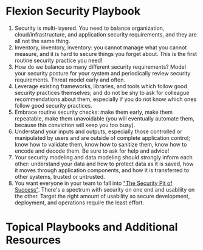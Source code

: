 # Flexion Security Playbook

1. Security is multi-layered. You need to balance organization, cloud/infrastructure, and application security requirements, and they are all not the same thing.
2. Inventory, inventory, inventory: you cannot manage what you cannot measure, and it is hard to secure things you forget about. This is the first routine security practice you need!
3. How do we balance so many different security requirements? Model your security posture for your system and periodically review security requirements. Threat model early and often.
4. Leverage existing frameworks, libraries, and tools which follow good security practices themselves; and do not be shy to ask for colleague recommendations about them, especially if you do not know which ones follow good security practices.
5. Embrace routine security checks: make them early, make them repeatable, make them unavoidable (you will eventually automate them, because this conviction will keep you too busy).
6. Understand your inputs and outputs, especially those controlled or manipulated by users and are outside of complete application control; know how to validate them, know how to sanitize them, know how to encode and decode them. Be sure to ask for help and advice!
7. Your security modeling and data modeling should strongly inform each other: understand your data and how to protect data as it is saved, how it moves through application components, and how it is transferred to other systems, trusted or untrusted.
8. You want everyone in your team to fall into ["The Security Pit of Success"](https://medium.com/@ricomariani/pit-of-success-for-organizations-a046a0eae7b2). There's a spectrum with security on one end and usability on the other. Target the right amount of usability so secure development, deployment, and operations require the least effort.

# Topical Playbooks and Additional Resources
